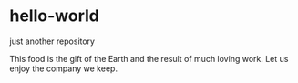 # hello-world
just another repository

This food is the gift of the Earth and the result of much loving work.
Let us enjoy the company we keep.